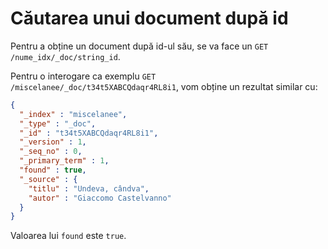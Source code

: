 # Căutarea unui document după id

Pentru a obține un document după id-ul său, se va face un `GET /nume_idx/_doc/string_id`.

Pentru o interogare ca exemplu `GET /miscelanee/_doc/t34t5XABCQdaqr4RL8i1`, vom obține un rezultat similar cu:

```json
{
  "_index" : "miscelanee",
  "_type" : "_doc",
  "_id" : "t34t5XABCQdaqr4RL8i1",
  "_version" : 1,
  "_seq_no" : 0,
  "_primary_term" : 1,
  "found" : true,
  "_source" : {
    "titlu" : "Undeva, cândva",
    "autor" : "Giaccomo Castelvanno"
  }
}
```

Valoarea lui `found` este `true`.
